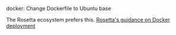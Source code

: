 docker: Change Dockerfile to Ubuntu base

<!-- markdownlint-disable line-length -->
The Rosetta ecosystem prefers this.
[Rosetta's guidance on Docker deployment](https://www.rosetta-api.org/docs/node_deployment.html#ubuntu-image-compatibility)
<!-- markdownlint-enable line-length -->
<!--
gitlint-ignore: body-max-line-length
-->
